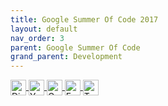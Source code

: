 ```yaml
---
title: Google Summer Of Code 2017
layout: default
nav_order: 3
parent: Google Summer Of Code
grand_parent: Development
---
```


<style>
.btn-logo {
width: 25px;
height: 25px; 
vertical-align: middle;
}
</style>

<a href="https://discord.com/invite/tnsePcW8HY" class="btn">
  <img src="../../../../assets/images/discord_logo.svg" alt="Discord Logo" class="btn-logo">
</a>
<a href="https://www.youtube.com/" class="btn">
  <img src="../../../../assets/images/youtube_logo.svg" alt="YouTube Logo" class="btn-logo">
</a>
<a href="https://groups.google.com/g/catrobat" class="btn">
  <img src="../../../../assets/images/google_logo.svg" alt="Google Group Logo" class="btn-logo">
</a>
<a href="https://www.facebook.com/CatrobatPocketCode" class="btn">
  <img src="../../../../assets/images/facebook_logo.svg" alt="Facebook Logo" class="btn-logo">
</a>
<a href="https://twitter.com/Pocket_Code" class="btn">
  <img src="../../../../assets/images/twitter_logo.svg" alt="Twitter Logo" class="btn-logo">
</a>
